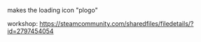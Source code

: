 makes the loading icon "plogo"

workshop: https://steamcommunity.com/sharedfiles/filedetails/?id=2797454054

